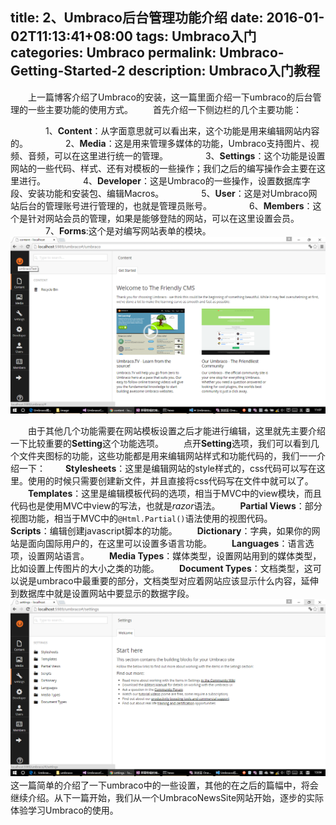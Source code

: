 title: 2、Umbraco后台管理功能介绍
date: 2016-01-02T11:13:41+08:00
tags: Umbraco入门
categories: Umbraco
permalink: Umbraco-Getting-Started-2
description: Umbraco入门教程
---
　　上一篇博客介绍了Umbraco的安装，这一篇里面介绍一下umbraco的后台管理的一些主要功能的使用方式。
　　首先介绍一下侧边栏的几个主要功能：
<!--more-->
　　　　1、**Content**：从字面意思就可以看出来，这个功能是用来编辑网站内容的。
　　　　2、**Media**：这是用来管理多媒体的功能，Umbraco支持图片、视频、音频，可以在这里进行统一的管理。
　　　　3、**Settings**：这个功能是设置网站的一些代码、样式、还有对模板的一些操作；我们之后的编写操作会主要在这里进行。
　　　　4、**Developer**：这是Umbraco的一些操作，设置数据库字段、安装功能和安装包、编辑Macros。
　　　　5、**User**：这是对Umbraco网站后台的管理账号进行管理的，也就是管理员账号。
　　　　6、**Members**：这个是针对网站会员的管理，如果是能够登陆的网站，可以在这里设置会员。
　　　　7、**Forms**:这个是对编写网站表单的模块。
![](/image/umbraco/backoffice1.png)

　　由于其他几个功能需要在网站模板设置之后才能进行编辑，这里就先主要介绍一下比较重要的**Setting**这个功能选项。
　　点开**Setting**选项，我们可以看到几个文件夹图标的功能，这些功能都是用来编辑网站样式和功能代码的，我们一一介绍一下：
　　**Stylesheets**：这里是编辑网站的style样式的，css代码可以写在这里。使用的时候只需要创建新文件，并且直接将css代码写在文件中就可以了。
　　**Templates**：这里是编辑模板代码的选项，相当于MVC中的view模块，而且代码也是使用MVC中view的写法，也就是*razor*语法。
　　**Partial Views**：部分视图功能，相当于MVC中的`@Html.Partial()`语法使用的视图代码。
　　**Scripts**：编辑创建javascript脚本的功能。
　　**Dictionary**：字典，如果你的网站是面向国际用户的，在这里可以设置多语言功能。
　　**Languages**：语言选项，设置网站语言。
　　**Media Types**：媒体类型，设置网站用到的媒体类型，比如设置上传图片的大小之类的功能。
　　**Document Types**：文档类型，这可以说是umbraco中最重要的部分，文档类型对应着网站应该显示什么内容，延伸到数据库中就是设置网站中要显示的数据字段。
    ![](/image/umbraco/backoffice3.png)
　　
　　这一篇简单的介绍了一下umbraco中的一些设置，其他的在之后的篇幅中，将会继续介绍。从下一篇开始，我们从一个UmbracoNewsSite网站开始，逐步的实际体验学习Umbraco的使用。
　　